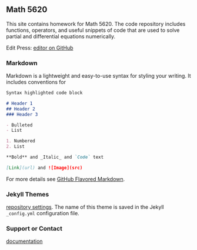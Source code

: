 ## Math 5620

This site contains homework for Math 5620. The code repository includes functions, operators, and useful snippets of code that are used to solve partial and differential equations numerically.

Edit Press: [editor on GitHub](https://github.com/T-Turner/T-Turner.github.io/edit/master/index.md)

### Markdown

Markdown is a lightweight and easy-to-use syntax for styling your writing. It includes conventions for

```markdown
Syntax highlighted code block

# Header 1
## Header 2
### Header 3

- Bulleted
- List

1. Numbered
2. List

**Bold** and _Italic_ and `Code` text

[Link](url) and ![Image](src)
```

For more details see [GitHub Flavored Markdown](https://guides.github.com/features/mastering-markdown/).

### Jekyll Themes
[repository settings](https://github.com/T-Turner/T-Turner.github.io/settings). The name of this theme is saved in the Jekyll `_config.yml` configuration file.

### Support or Contact
[documentation](https://help.github.com/categories/github-pages-basics/) 
